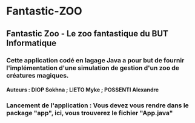 # Fantastic-ZOO

## Fantastic Zoo - Le zoo fantastique du BUT Informatique

### Cette application codé en lagage Java a pour but de fournir l'implémentation d'une simulation de gestion d'un zoo de créatures magiques.

#### Auteurs : DIOP Sokhna ; LIETO Myke ; POSSENTI Alexandre

### Lancement de l'application : Vous devez vous rendre dans le package "app", ici, vous trouverez le fichier "App.java"
